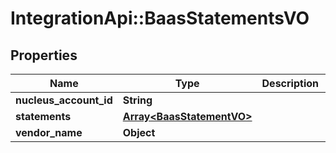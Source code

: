 # IntegrationApi::BaasStatementsVO

## Properties
Name | Type | Description | Notes
------------ | ------------- | ------------- | -------------
**nucleus_account_id** | **String** |  | [optional] 
**statements** | [**Array&lt;BaasStatementVO&gt;**](BaasStatementVO.md) |  | [optional] 
**vendor_name** | **Object** |  | [optional] 


